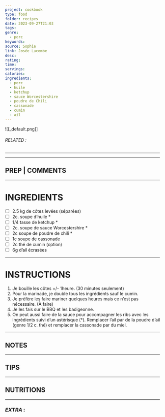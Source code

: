 ```yaml
---
project: cookbook
type: food
folder: recipes
date: 2023-09-27T21:03
tags: 
genre:
  - porc
keywords: 
source: Sophie
link: Josée Lacombe
desc: 
rating: 
time: 
servings: 
calories: 
ingredients:
  - porc
  - huile
  - ketchup
  - sauce Worcestershire
  - poudre de Chili
  - cassonade
  - cumin
  - ail
---
```


![[_default.png]]
###### *RELATED* : 
---


---
## PREP | COMMENTS



---
# INGREDIENTS

- [ ] 2.5 kg de côtes levées (séparées) 
- [ ] 2c. soupe d’huile *
- [ ] 1/4 tasse de ketchup *
- [ ] 2c. soupe de sauce Worcestershire *
- [ ] 2c soupe de poudre de chili *
- [ ] 1c soupe de cassonade
- [ ] 2c thé de cumin (option)
- [ ] 6g d’ail écrasées

---
# INSTRUCTIONS

1. Je bouille les côtes +/- 1heure. (30 minutes seulement)
2. Pour la marinade, je double tous les ingrédients sauf le cumin.
3. Je préfère les faire mariner quelques heures mais ce n’est pas nécessaire. (À faire)
4. Je les fais sur le BBQ et les badigeonne.
5. On peut aussi faire de la sauce pour accompagner les ribs avec les ingrédients suivi d’un astérisque (*). Remplacer l’ail par de la poudre d’ail (genre 1/2 c. thé) et remplacer la cassonade par du miel.

---
## NOTES



---
## TIPS



---
## NUTRITIONS



---
### *EXTRA* :




